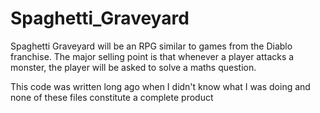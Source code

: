 # Spaghetti_Graveyard
Spaghetti Graveyard will be an RPG similar to games from the Diablo franchise. The major selling point is that whenever a player attacks a monster, the player will be asked to solve a maths question.


This code was written long ago when I didn't know what I was doing and none of these files constitute a complete product
